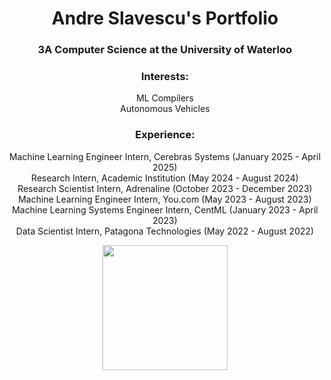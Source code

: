 <h1 align="center">Andre Slavescu's Portfolio</h1>
<h3 align="center">3A Computer Science at the University of Waterloo</h3>

<h3 align="center">Interests:</h3>
<p align="center">
  ML Compilers<br>
  Autonomous Vehicles
</p>

<h3 align="center">Experience:</h3>
<p align="center">
  Machine Learning Engineer Intern, Cerebras Systems (January 2025 - April 2025)<br>
  Research Intern, Academic Institution (May 2024 - August 2024)<br>
  Research Scientist Intern, Adrenaline (October 2023 - December 2023)<br>
  Machine Learning Engineer Intern, You.com (May 2023 - August 2023)<br>
  Machine Learning Systems Engineer Intern, CentML (January 2023 - April 2023)<br>
  Data Scientist Intern, Patagona Technologies (May 2022 - August 2022)
</p>

<p align="center">
  <img src="https://komarev.com/ghpvc/?username=AndreSlavescu" width="200px" />
</p>

